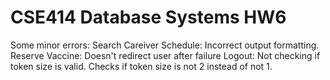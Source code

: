 # CSE414 Database Systems HW6
Some minor errors:
Search Careiver Schedule: Incorrect output formatting.
Reserve Vaccine: Doesn't redirect user after failure
Logout: Not checking if token size is valid. Checks if token size is not 2 instead of not 1.
